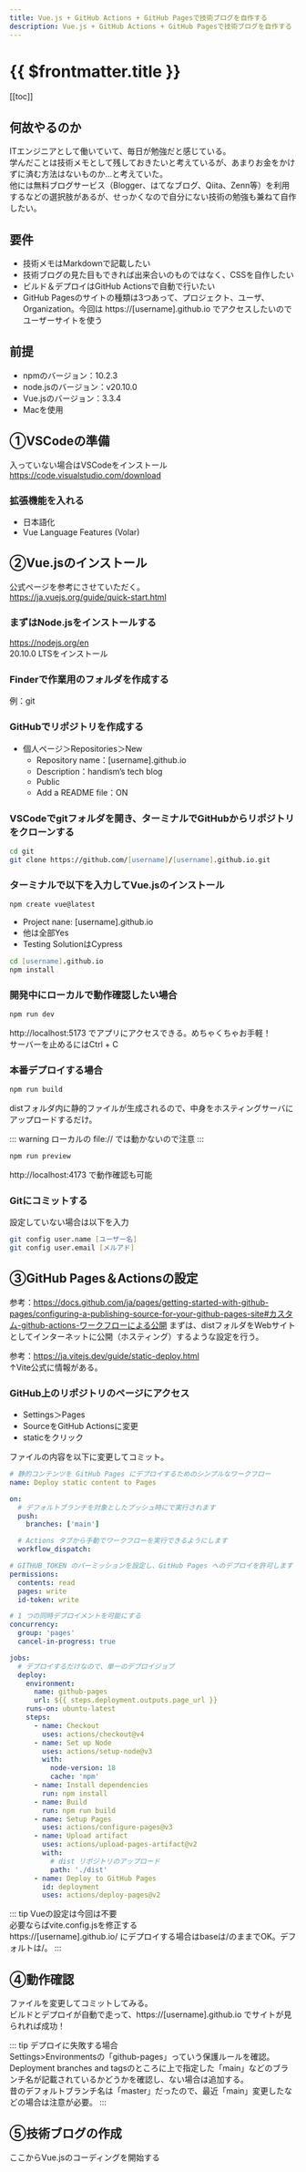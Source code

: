 ```yaml
---
title: Vue.js + GitHub Actions + GitHub Pagesで技術ブログを自作する
description: Vue.js + GitHub Actions + GitHub Pagesで技術ブログを自作する
---
```


# {{ $frontmatter.title }}

[[toc]]

## 何故やるのか
ITエンジニアとして働いていて、毎日が勉強だと感じている。  
学んだことは技術メモとして残しておきたいと考えているが、あまりお金をかけずに済む方法はないものか…と考えていた。  
他には無料ブログサービス（Blogger、はてなブログ、Qiita、Zenn等）を利用するなどの選択肢があるが、せっかくなので自分にない技術の勉強も兼ねて自作したい。


## 要件
* 技術メモはMarkdownで記載したい
* 技術ブログの見た目もできれば出来合いのものではなく、CSSを自作したい
* ビルド＆デプロイはGitHub Actionsで自動で行いたい
* GitHub Pagesのサイトの種類は3つあって、プロジェクト、ユーザ、Organization。今回は https://[username].github.io でアクセスしたいのでユーザーサイトを使う


## 前提
* npmのバージョン：10.2.3
* node.jsのバージョン：v20.10.0
* Vue.jsのバージョン：3.3.4
* Macを使用


## ①VSCodeの準備
入っていない場合はVSCodeをインストール  
https://code.visualstudio.com/download

### 拡張機能を入れる
* 日本語化
* Vue Language Features (Volar)


## ②Vue.jsのインストール
公式ページを参考にさせていただく。  
https://ja.vuejs.org/guide/quick-start.html

### まずはNode.jsをインストールする
https://nodejs.org/en  
20.10.0 LTSをインストール

### Finderで作業用のフォルダを作成する
例：git

### GitHubでリポジトリを作成する
* 個人ページ＞Repositories＞New
  * Repository name：[username].github.io
  * Description：handism’s tech blog
  * Public
  * Add a README file：ON

### VSCodeでgitフォルダを開き、ターミナルでGitHubからリポジトリをクローンする
```zsh
cd git
git clone https://github.com/[username]/[username].github.io.git
```

### ターミナルで以下を入力してVue.jsのインストール
```zsh
npm create vue@latest
```

* Project nane: [username].github.io
* 他は全部Yes
* Testing SolutionはCypress

```zsh
cd [username].github.io
npm install
```

### 開発中にローカルで動作確認したい場合
```zsh
npm run dev
```

http://localhost:5173 でアプリにアクセスできる。めちゃくちゃお手軽！  
サーバーを止めるにはCtrl + C

### 本番デプロイする場合
```zsh
npm run build
```

distフォルダ内に静的ファイルが生成されるので、中身をホスティングサーバにアップロードするだけ。

::: warning
ローカルの file:// では動かないので注意
:::

```zsh
npm run preview
```

http://localhost:4173 で動作確認も可能

### Gitにコミットする
設定していない場合は以下を入力

```zsh
git config user.name [ユーザー名]
git config user.email [メルアド]
```

## ③GitHub Pages＆Actionsの設定
参考：https://docs.github.com/ja/pages/getting-started-with-github-pages/configuring-a-publishing-source-for-your-github-pages-site#カスタム-github-actions-ワークフローによる公開
まずは、distフォルダをWebサイトとしてインターネットに公開（ホスティング）するような設定を行う。  

参考：https://ja.vitejs.dev/guide/static-deploy.html  
↑Vite公式に情報がある。

### GitHub上のリポジトリのページにアクセス
* Settings＞Pages
* SourceをGitHub Actionsに変更
* staticをクリック

ファイルの内容を以下に変更してコミット。

```yaml
# 静的コンテンツを GitHub Pages にデプロイするためのシンプルなワークフロー
name: Deploy static content to Pages

on:
  # デフォルトブランチを対象としたプッシュ時にで実行されます
  push:
    branches: ['main']

  # Actions タブから手動でワークフローを実行できるようにします
  workflow_dispatch:

# GITHUB_TOKEN のパーミッションを設定し、GitHub Pages へのデプロイを許可します
permissions:
  contents: read
  pages: write
  id-token: write

# 1 つの同時デプロイメントを可能にする
concurrency:
  group: 'pages'
  cancel-in-progress: true

jobs:
  # デプロイするだけなので、単一のデプロイジョブ
  deploy:
    environment:
      name: github-pages
      url: ${{ steps.deployment.outputs.page_url }}
    runs-on: ubuntu-latest
    steps:
      - name: Checkout
        uses: actions/checkout@v4
      - name: Set up Node
        uses: actions/setup-node@v3
        with:
          node-version: 18
          cache: 'npm'
      - name: Install dependencies
        run: npm install
      - name: Build
        run: npm run build
      - name: Setup Pages
        uses: actions/configure-pages@v3
      - name: Upload artifact
        uses: actions/upload-pages-artifact@v2
        with:
          # dist リポジトリのアップロード
          path: './dist'
      - name: Deploy to GitHub Pages
        id: deployment
        uses: actions/deploy-pages@v2
```
::: tip
Vueの設定は今回は不要  
必要ならばvite.config.jsを修正する  
https://[username].github.io/ にデプロイする場合はbaseは/のままでOK。デフォルトは/。
:::


## ④動作確認
ファイルを変更してコミットしてみる。  
ビルドとデプロイが自動で走って、https://[username].github.io でサイトが見られれば成功！

::: tip
デプロイに失敗する場合  
Settings>Environmentsの「github-pages」っていう保護ルールを確認。  
Deployment branches and tagsのところに上で指定した「main」などのブランチ名が記載されているかどうかを確認し、ない場合は追加する。  
昔のデフォルトブランチ名は「master」だったので、最近「main」変更したなどの場合は注意が必要。
:::


## ⑤技術ブログの作成
ここからVue.jsのコーディングを開始する